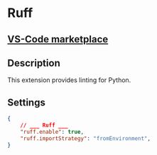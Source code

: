 # Ruff

## [VS-Code marketplace](https://marketplace.visualstudio.com/items?itemName=charliermarsh.ruff)

## Description
This extension provides linting for Python.

## Settings
```json
{
    // ___ Ruff ___
    "ruff.enable": true,
    "ruff.importStrategy": "fromEnvironment",
}
```
